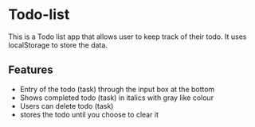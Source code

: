 # Todo-list

This is a Todo list app that allows user to keep track of their todo. It uses localStorage to store the data.

## Features
<ul>
  <li>Entry of the todo (task) through the input box at the bottom</li>
  <li>Shows completed todo (task) in italics with gray like colour</li>
  <li>Users can delete todo (task)</li>
  <li>stores the todo until you choose to clear it</li>
</ul>

